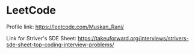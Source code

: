 # LeetCode
Profile link: https://leetcode.com/Muskan_Rani/

Link for Striver's SDE Sheet: https://takeuforward.org/interviews/strivers-sde-sheet-top-coding-interview-problems/
